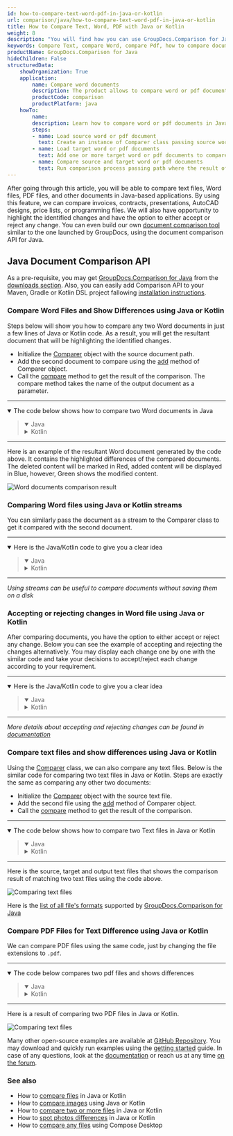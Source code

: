 ```yaml
---
id: how-to-compare-text-word-pdf-in-java-or-kotlin
url: comparison/java/how-to-compare-text-word-pdf-in-java-or-kotlin
title: How to Compare Text, Word, PDF with Java or Kotlin
weight: 8
description: "You will find how you can use GroupDocs.Comparison for Java inside your production when comparing Text, Word and PDF files to see the differences. Look at file comparison sensitivity configuration and other use cases of the GroupDocs.Comparison API"
keywords: Compare Text, compare Word, compare Pdf, how to compare documents in Java, Kotlin
productName: GroupDocs.Comparison for Java
hideChildren: False
structuredData:
    showOrganization: True
    application:
        name: Compare word documents
        description: The product allows to compare word or pdf documents
        productCode: comparison
        productPlatform: java
    howTo:
        name: 
        description: Learn how to compare word or pdf documents in Java or Kotlin project
        steps:
        - name: Load source word or pdf document
          text: Create an instance of Comparer class passing source word or pdf document as a constructor parameter
        - name: Load target word or pdf documents
          text: Add one or more target word or pdf documents to compare them with source one
        - name: Compare source and target word or pdf documents
          text: Run comparison process passing path where the result of the comparison will be saved
---
```

After going through this article, you will be able to compare text files, Word files, PDF files, and other documents in Java-based applications. By using this feature, we can compare invoices, contracts, presentations, AutoCAD designs, price lists, or programming files. We will also have opportunity to highlight the identified changes and have the option to either accept or reject any change. You can even build our own [document comparison tool](https://products.groupdocs.app/comparison/total) similar to the one launched by GroupDocs, using the document comparison API for Java.

## Java Document Comparison API

As a pre-requisite, you may get [GroupDocs.Comparison for Java](https://products.groupdocs.com/comparison/java) from the [downloads section](https://downloads.groupdocs.com/comparison/java). Also, you can easily add Comparison API to your Maven, Gradle or Kotlin DSL project fallowing [installation instructions](/comparison/java/installation/).

### Compare Word Files and Show Differences using Java or Kotlin

Steps below will show you how to compare any two Word documents in just a few lines of Java or Kotlin code. As a result, you will get the resultant document that will be highlighting the identified changes.

* Initialize the [Comparer](https://apireference.groupdocs.com/comparison/java/com.groupdocs.comparison/Comparer) object with the source document path.
* Add the second document to compare using the [add](https://apireference.groupdocs.com/comparison/java/com.groupdocs.comparison/Comparer#add(java.io.InputStream...)) method of Comparer object.
* Call the [compare](https://apireference.groupdocs.com/comparison/java/com.groupdocs.comparison/Comparer#compare(java.io.OutputStream)) method to get the result of the comparison. The compare method takes the name of the output document as a parameter.

---

<details open><summary>The code below shows how to compare two Word documents in Java</summary><blockquote>
<details open><summary>Java</summary>

<script src="https://gist.github.com/groupdocs-comparison-gists/e449c06565647b3cdaed7511da401478.js"></script>

</details>

<details><summary>Kotlin</summary>

<script src="https://gist.github.com/groupdocs-comparison-gists/fdc16a21af9b8d6900d1a369b3c1cafd.js"></script>

</details>
</blockquote></details>

---

Here is an example of the resultant Word document generated by the code above. It contains the highlighted differences of the compared documents. The deleted content will be marked in Red, added content will be displayed in Blue, however, Green shows the modified content.

![Word documents comparison result](comparison/java/images/how-to-compare-documents.png)

### Comparing Word files using Java or Kotlin streams

You can similarly pass the document as a stream to the Comparer class to get it compared with the second document.

---

<details open><summary>Here is the Java/Kotlin code to give you a clear idea</summary><blockquote>
<details open><summary>Java</summary>

<script src="https://gist.github.com/groupdocs-comparison-gists/6afc74d39ca3045cc8c693c41907d76e.js"></script>

</details>

<details><summary>Kotlin</summary>

<script src="https://gist.github.com/groupdocs-comparison-gists/37db39ac21988d21259ef7e8039a3298.js"></script>

</details>
</blockquote></details>

---

_Using streams can be useful to compare documents without saving them on a disk_

### Accepting or rejecting changes in Word file using Java or Kotlin

After comparing documents, you have the option to either accept or reject any change. Below you can see the example of accepting and rejecting the changes alternatively. You may display each change one by one with the similar code and take your decisions to accept/reject each change according to your requirement.

---

<details open><summary>Here is the Java/Kotlin code to give you a clear idea</summary><blockquote>
<details open><summary>Java</summary>

<script src="https://gist.github.com/groupdocs-comparison-gists/34d8fa500b337c43f968bf18fd8527a5.js"></script>

</details>

<details><summary>Kotlin</summary>

<script src="https://gist.github.com/groupdocs-comparison-gists/f3b12253aafaf6c4a4a862b2ea206331.js"></script>

</details>
</blockquote></details>

---

_More details about accepting and rejecting changes can be found in [documentation](https://docs.groupdocs.com/comparison/java/accept-or-reject-detected-changes/)_

### Compare text files and show differences using Java or Kotlin

Using the [Comparer](https://apireference.groupdocs.com/comparison/java/com.groupdocs.comparison/Comparer) class, we can also compare any text files. Below is the similar code for comparing two text files in Java or Kotlin. Steps are exactly the same as comparing any other two documents:

* Initialize the [Comparer](https://apireference.groupdocs.com/comparison/java/com.groupdocs.comparison/Comparer) object with the source text file.
* Add the second file using the [add](https://apireference.groupdocs.com/comparison/java/com.groupdocs.comparison/Comparer#add(java.io.InputStream...)) method of Comparer object.
* Call the [compare](https://apireference.groupdocs.com/comparison/java/com.groupdocs.comparison/Comparer#compare(java.io.OutputStream)) method to get the result of the comparison.

---

<details open><summary>The code below shows how to compare two Text files in Java or Kotlin</summary><blockquote>
<details open><summary>Java</summary>

<script src="https://gist.github.com/groupdocs-comparison-gists/0ceff72d9ce7fb91f457bfb670852981.js"></script>

</details>

<details><summary>Kotlin</summary>

<script src="https://gist.github.com/groupdocs-comparison-gists/46542d922b12c025aab2cd62486f8278.js"></script>

</details>
</blockquote></details>

---

Here is the source, target and output text files that shows the comparison result of matching two text files using the code above.

![Comparing text files](comparison/java/images/how-to-compare-text-files.png)

Here is the [list of all file's formats](https://docs.groupdocs.com/comparison/java/supported-document-formats/) supported by [GroupDocs.Comparison for Java](https://products.groupdocs.com/comparison/java)

### Compare PDF Files for Text Difference using Java or Kotlin

We can compare PDF files using the same code, just by changing the file extensions to `.pdf`.

---

<details open><summary>The code below compares two pdf files and shows differences</summary><blockquote>
<details open><summary>Java</summary>

<script src="https://gist.github.com/groupdocs-comparison-gists/4a1f80dd89b4d12f62e8423e09733ea7.js"></script>

</details>

<details><summary>Kotlin</summary>

<script src="https://gist.github.com/groupdocs-comparison-gists/b0d4823f85f0ea9370dfbdd421664e90.js"></script>

</details>
</blockquote></details>

---

Here is a result of comparing two PDF files in Java or Kotlin.

![Comparing text files](comparison/java/images/how-to-compare-pdf-files-using-java-or-kotlin.png)

Many other open-source examples are available at [GitHub Repository](https://github.com/groupdocs-comparison/GroupDocs.Comparison-for-Java). You may download and quickly run examples using the [getting started](https://docs.groupdocs.com/comparison/java/getting-started/) guide. In case of any questions, look at the [documentation](https://docs.groupdocs.com/comparison/java/groupdocs-comparison-overview/) or reach us at any time [on the forum](https://forum.groupdocs.com/c/conversion/).

### See also

* How to [compare files](/comparison/java/how-to-compare-files-in-java-or-kotlin) in Java or Kotlin
* How to [compare images](/comparison/java/how-to-compare-images-using-java-or-kotlin) using Java or Kotlin
* How to [compare two or more files](/comparison/java/how-to-compare-two-or-more-files-in-java-or-kotlin) in Java or Kotlin
* How to [spot photos differences](/comparison/java/how-to-spot-photos-differences-in-java-or-kotlin) in Java or Kotlin
* How to [compare any files](/comparison/java/how-to-compare-any-files-using-compose-desktop) using Compose Desktop